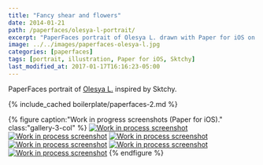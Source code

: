 ```yaml
---
title: "Fancy shear and flowers"
date: 2014-01-21
path: /paperfaces/olesya-l-portrait/
excerpt: "PaperFaces portrait of Olesya L. drawn with Paper for iOS on an iPad."
image: ../../images/paperfaces-olesya-l.jpg
categories: [paperfaces]
tags: [portrait, illustration, Paper for iOS, Sktchy]
last_modified_at: 2017-01-17T16:16:23-05:00
---
```


PaperFaces portrait of [Olesya L.](https://sktchy.com/REiCy) inspired by Sktchy.

{% include_cached boilerplate/paperfaces-2.md %}

{% figure caption:"Work in progress screenshots (Paper for iOS)." class:"gallery-3-col" %}
[![Work in process screenshot](../../images/paperfaces-olesya-l-process-1-600.jpg)](../../images/paperfaces-olesya-l-process-1-lg.jpg)
[![Work in process screenshot](../../images/paperfaces-olesya-l-process-2-600.jpg)](../../images/paperfaces-olesya-l-process-2-lg.jpg)
[![Work in process screenshot](../../images/paperfaces-olesya-l-process-3-600.jpg)](../../images/paperfaces-olesya-l-process-3-lg.jpg)
[![Work in process screenshot](../../images/paperfaces-olesya-l-process-4-600.jpg)](../../images/paperfaces-olesya-l-process-4-lg.jpg)
[![Work in process screenshot](../../images/paperfaces-olesya-l-process-5-600.jpg)](../../images/paperfaces-olesya-l-process-5-lg.jpg)
[![Work in process screenshot](../../images/paperfaces-olesya-l-process-6-600.jpg)](../../images/paperfaces-olesya-l-process-6-lg.jpg)
{% endfigure %}
